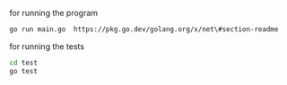 
for running the program
```sh
go run main.go  https://pkg.go.dev/golang.org/x/net\#section-readme
```

for running the tests
```sh
cd test
go test
```
